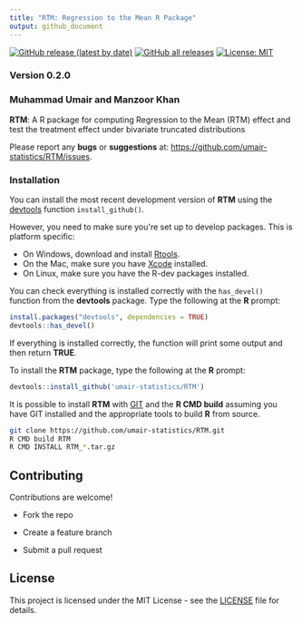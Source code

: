 ```yaml
---
title: "RTM: Regression to the Mean R Package"
output: github_document
---
```


[![GitHub release (latest by date)](https://img.shields.io/github/v/release/umair-statistics/RTM)](https://github.com/umair-statistics/RTM/releases)
[![GitHub all releases](https://img.shields.io/github/downloads/umair-statistics/RTM/total)](https://github.com/umair-statistics/RTM/releases)
[![License: MIT](https://img.shields.io/badge/License-MIT-blue.svg)](LICENSE)

### Version 0.2.0

### Muhammad Umair and Manzoor Khan

**RTM**: A R package for computing Regression to the Mean (RTM) effect and test the treatment effect under bivariate truncated distributions

Please report any **bugs** or **suggestions** at:
<https://github.com/umair-statistics/RTM/issues>.

### Installation

You can install the most recent development version of **RTM** using the [devtools](https://github.com/r-lib/devtools) function `install_github()`.

However, you need to make sure you're set up to develop packages. This is platform specific:

* On Windows, download and install [Rtools](https://cran.r-project.org/bin/windows/Rtools/).
* On the Mac, make sure you have [Xcode](https://developer.apple.com/xcode/) installed.
* On Linux, make sure you have the R-dev packages installed.

You can check everything is installed correctly with the `has_devel()` function from the **devtools** package. Type the following at 
the **R** prompt:


```r
install.packages("devtools", dependencies = TRUE)    
devtools::has_devel()
```

If everything is installed correctly, the function will print some output and then return **TRUE**.

To install the **RTM** package, type the following at the **R** prompt:


```r
devtools::install_github('umair-statistics/RTM')
```
    
It is possible to install **RTM** with [GIT](https://git-scm.com/) and the **R CMD build** assuming you have GIT installed and the appropriate tools to build **R** from source.

```bash
git clone https://github.com/umair-statistics/RTM.git
R CMD build RTM
R CMD INSTALL RTM_*.tar.gz
```
## Contributing

Contributions are welcome!

- Fork the repo

- Create a feature branch

- Submit a pull request

## License

This project is licensed under the MIT License - see the [LICENSE](LICENSE) file for details.

